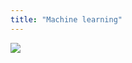 ```yaml
---
title: "Machine learning"
---
```

![](https://media.geeksforgeeks.org/wp-content/cdn-uploads/20190522174744/MachineLearning.png)
